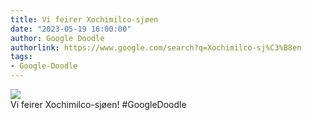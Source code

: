 ```yaml
---
title: Vi feirer Xochimilco-sjøen
date: "2023-05-19 16:00:00"
author: Google Doodle
authorlink: https://www.google.com/search?q=Xochimilco-sj%C3%B8en
tags:
- Google-Doodle
---
```

<img src="https://www.google.com/logos/doodles/2023/celebrating-lake-xochimilco-6753651837110104.5-l.png" referrerpolicy="no-referrer"><br>Vi feirer Xochimilco-sjøen! #GoogleDoodle